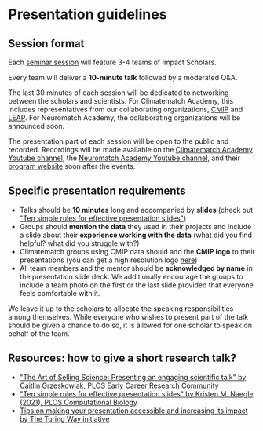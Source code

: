 # Presentation guidelines

## Session format
Each [seminar session](.impact-scholars/seminar_presentations.md) will feature 3-4 teams of Impact Scholars. 

Every team will deliver a **10-minute talk** followed by a moderated Q&A. 

The last 30 minutes of each session will be dedicated to networking between the scholars and scientists. For Climatematch Academy, this includes representatives from our collaborating organizations, [CMIP](https://wcrp-cmip.org/) and [LEAP](https://leap.columbia.edu/). For Neuromatch Academy, the collaborating organizations will be announced soon. 

The presentation part of each session will be open to the public and recorded. Recordings will be made available on the [Climatematch Academy Youtube channel](https://www.youtube.com/@ClimatematchAcademy-uq9vr/videos), the [Neuromatch Academy Youtube channel](https://www.youtube.com/@neuromatchacademy7117/videos), and their [program website](https://impact-scholars.neuromatch.io/impact-scholars/scholars2023.html) soon after the events.

## Specific presentation requirements
- Talks should be **10 minutes** long and accompanied by **slides** (check out ["Ten simple rules for effective presentation slides"](https://journals.plos.org/ploscompbiol/article?id=10.1371/journal.pcbi.1009554))
- Groups should **mention the data** they used in their projects and include a slide about their **experience working with the data** (what did you find helpful? what did you struggle with?)
- Climatematch groups using CMIP data should add the **CMIP logo** to their presentations (you can get a high resolution logo [here](https://wcrp-cmip.org/branding/))
- All team members and the mentor should be **acknowledged by name** in the presentation slide deck. We additionally encourage the groups to include a team photo on the first or the last slide provided that everyone feels comfortable with it. 

We leave it up to the scholars to allocate the speaking responsibilities among themselves. While everyone who wishes to present part of the talk should be given a chance to do so, it is allowed for one scholar to speak on behalf of the team. 


## Resources: how to give a short research talk?
- ["The Art of Selling Science: Presenting an engaging scientific talk" by Caitlin Grzeskowiak, PLOS Early Career Research Community](https://ecrcommunity.plos.org/2017/01/31/the-art-of-selling-science-presenting-an-engaging-scientific-talk/)
- ["Ten simple rules for effective presentation slides" by Kristen M. Naegle (2021), PLOS Computational Biology](https://journals.plos.org/ploscompbiol/article?id=10.1371/journal.pcbi.1009554)
- [Tips on making your presentation accessible and increasing its impact by The Turing Way initiative](https://the-turing-way.netlify.app/communication/presentations)
